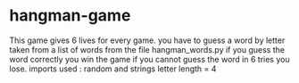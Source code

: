 # hangman-game
This game gives 6 lives for every game. 
you have to guess a word by letter taken from a list of words from the file hangman_words.py
if you guess the word correctly you win the game
if you cannot guess the word in 6 tries you lose. 
imports used : random and strings
letter length = 4
